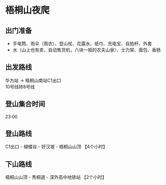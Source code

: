 # 梧桐山夜爬
## 出门准备
- 手电筒、雨伞（雨衣）、登山杖、花露水、纸巾、充电宝、自拍杆、外套
- 水（山上也有卖，自动售货机，六块一瓶的农夫山泉）、士力架、面包、香肠

## 出发路线
华为站 -> 梧桐山南站C1出口       
10号线转8号线

## 登山集合时间
23:00

## 登山路线
C1出口 - 蝴蝶谷 - 好汉坡 - 梧桐山山顶  【4个小时】

## 下山路线
梧桐山山顶 - 秀桐道 - 深外高中地铁站  【2个小时】

